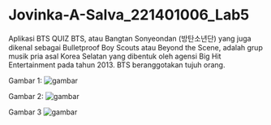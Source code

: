 # Jovinka-A-Salva_221401006_Lab5
Aplikasi BTS QUIZ
BTS, atau Bangtan Sonyeondan (방탄소년단) yang juga dikenal sebagai Bulletproof Boy Scouts atau Beyond the Scene, adalah grup musik pria asal Korea Selatan yang dibentuk oleh agensi Big Hit Entertainment pada tahun 2013. BTS beranggotakan tujuh orang.

Gambar 1:
![gambar](https://github.com/user-attachments/assets/58808579-9407-4924-af40-38b2d9f3b494)

Gambar 2:
![gambar](https://github.com/user-attachments/assets/a086d74c-8e7f-4592-8817-ae188eb9940a)

Gambar 3
![gambar](https://github.com/user-attachments/assets/1ca996ab-4752-41f9-afb3-4a4ee334f7de)

